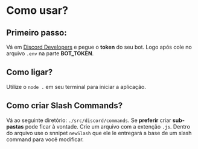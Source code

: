 # Como usar?
## Primeiro passo:
Vá em [Discord Developers](https://discord.com/developers/applications) e pegue o **token** do seu bot.
Logo após cole no arquivo `.env` na parte __**BOT_TOKEN**__.

## Como ligar?
Utilize o `node .` em seu terminal para iniciar a aplicação.

## Como criar Slash Commands?
Vá ao seguinte diretório: `./src/discord/commands`.
Se __preferir__ criar **sub-pastas** pode ficar à vontade.
Crie um arquivo com a extenção `.js`.
Dentro do arquivo use o snnipet `newSlash` que ele le entregará a base de um slash command para você modificar.
